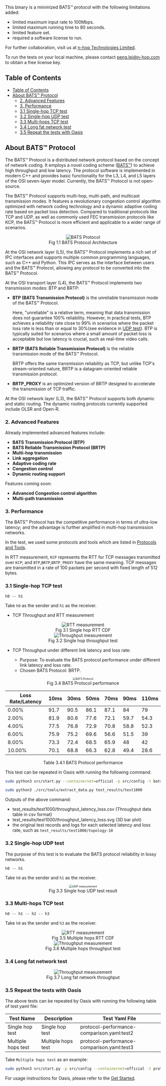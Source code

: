 This binary is a minimized BATS™ protocol with the following limitations added:

- limited maximum input rate to 100Mbps.
- limited maximum running time to 80 seconds.
- limited feature set.
- required a software license to run.

For further collaboration, visit us at [n-hop Technologies Limited](https://www.n-hop.com/).

To run the tests on your local machine, please contact peng.lei@n-hop.com to obtain a free license key.

## Table of Contents
- [Table of Contents](#table-of-contents)
- [About BATS™ Protocol](#about-bats-protocol)
  - [2. Advanced Features](#2-advanced-features)
  - [3. Performance](#3-performance)
  - [3.1 Single-hop TCP test](#31-single-hop-tcp-test)
  - [3.2 Single-hop UDP test](#32-single-hop-udp-test)
  - [3.3 Multi-hops TCP test](#33-multi-hops-tcp-test)
  - [3.4 Long fat network test](#34-long-fat-network-test)
  - [3.5 Repeat the tests with Oasis](#35-repeat-the-tests-with-oasis)

## About BATS™ Protocol

The BATS™ Protocol is a distributed network protocol based on the concept of network coding. It employs a novel coding scheme ([BATS™](https://n-hop.com/wp-content/uploads/2022/12/BATS.pdf)) to achieve high throughput and low latency. The protocol software is implemented in modern C++ and provides basic functionality for the L3, L4, and L5 layers of the OSI seven-layer model. Currently, the BATS™ Protocol is not open-source.

The BATS™ Protocol supports multi-hop, multi-path, and multicast transmission modes. It features a revolutionary congestion control algorithm optimized with network coding technology and a dynamic adaptive coding rate based on packet loss detection. Compared to traditional protocols like TCP and UDP, as well as commonly used FEC transmission protocols like KCP, the BATS™ Protocol is more efficient and applicable to a wider range of scenarios.

<div align="center" style="text-align:center"> 
<img src="./imgs/arch.png" alt="BATS Protocol"></div>
<div align="center">Fig 1.1 BATS Protocol Architecture</div>

At the OSI network layer (L5), the BATS™ Protocol implements a rich set of IPC interfaces and supports multiple common programming languages, such as C++ and Python. This IPC serves as the interface between users and the BATS™ Protocol, allowing any protocol to be converted into the BATS™ Protocol.

At the OSI transport layer (L4), the BATS™ Protocol implements two transmission modes: BTP and BRTP:

  - **BTP (BATS Transmission Protocol)** is the unreliable transmission mode of the BATS™ Protocol.
      
    Here, "unreliable" is a relative term, meaning that data transmission does not guarantee 100% reliability. However, in practical tests, BTP achieves a reliability rate close to 99% in scenarios where the packet loss rate is less than or equal to 30%(see evidence in [UDP test](#31-single-hop-test)). BTP is typically suited for scenarios where a small amount of packet loss is acceptable but low latency is crucial, such as real-time video calls.
  
  - **BRTP (BATS Reliable Transmission Protocol)** is the reliable transmission mode of the BATS™ Protocol.
  
    BRTP offers the same transmission reliability as TCP, but unlike TCP's stream-oriented nature, BRTP is a datagram-oriented reliable transmission protocol.

  - **BRTP_PROXY** is an optimized version of BRTP designed to accelerate the transmission of TCP traffic.

At the OSI network layer (L3), the BATS™ Protocol supports both dynamic and static routing. The dynamic routing protocols currently supported include OLSR and Open-R.

### 2. Advanced Features

Already implemented advanced features include:

- **BATS Transmission Protocol (BTP)**
- **BATS Reliable Transmission Protocol (BRTP)**
- **Multi-hop transmission**
- **Link aggregation**
- **Adaptive coding rate**
- **Congestion control**
- **Dynamic routing support**

Features coming soon:

- **Advanced Congestion control algorithm**
- **Multi-path transmission**

### 3. Performance

The BATS™ Protocol has the competitive performance in terms of ultra-low latency; and the advantage is further amplified in multi-hop transmission networks.

In the test, we used some protocols and tools which are listed in [Protocols and Tools](docs/protocols_and_tools.md).

In RTT measurement, `KCP` represents the RTT for TCP messages transmitted over `KCP`; and `BTP`,`BRTP`,`BRTP_PROXY` have the same meaning. TCP messages are transmitted in a rate of 100 packets per second with fixed length of 512 bytes.

### 3.1 Single-hop TCP test

```
h0 -- h1
```

Take `h0` as the sender and `h1` as the receiver.

- TCP Throughput and RTT measurement

<div align="center" style="text-align:center"> 
<img src="./imgs/test1/rtt_cdf.svg" alt="RTT measurement"></div>
<div align="center">Fig 3.1 Single hop RTT CDF</div>

<div align="center" style="text-align:center"> 
<img src="./imgs/test1/iperf3_throughput.svg" alt="Throughput measurement"></div>
<div align="center">Fig 3.2 Single hop throughput test</div>

- TCP Throughput under different link latency and loss rate:

  - Purpose: To evaluate the BATS protocol performance under different link latency and loss rate.
  - Chosen BATS Protocol: BRTP.

<div align="center" style="text-align:center"> 
<img src="./imgs/bats-brtp.png" alt="BATS Protocol" style="zoom:60%;"></div>
<div align="center">Fig 3.4 BATS Protocol performance</div>

<div align="center">

| Loss Rate/Latency | 10ms | 30ms | 50ms | 70ms | 90ms | 110ms |
| ----------------- | ---- | ---- | ---- | ---- | ---- | ----- |
| 0.00%             | 91.7 | 90.5 | 86.1 | 87.1 | 84   | 79    |
| 2.00%             | 81.9 | 80.6 | 77.6 | 72.1 | 59.7 | 54.3  |
| 4.00%             | 77.5 | 76.8 | 72.9 | 70.8 | 58.8 | 52.3  |
| 6.00%             | 75.9 | 75.2 | 69.6 | 56.6 | 51.5 | 39    |
| 8.00%             | 73.3 | 72.4 | 68.5 | 65.9 | 48   | 42    |
| 10.00%            | 70.1 | 68.8 | 66.3 | 62.8 | 49.4 | 28.6  |

</div>

<div align="center">Table 3.4.1 BATS Protocol performance</div>

This test can be repeated in Oasis with running the following command:

```bash
sudo python3 src/start.py --containernet=official -p src/config -t bats-protocol-rtt-loss-test.yaml

sudo python3 ./src/tools/extract_data.py test_results/test1000
```

Outputs of the above command:

- test_results/test1000/throughput_latency_loss.csv (Throughput data table in csv format)
- test_results/test1000/throughput_latency_loss.svg (3D bar plot)
- the original test records and logs for each selected latency and loss rate, such as `test_results/test1000/topology-10`

### 3.2 Single-hop UDP test

The purpose of this test is to evaluate the BATS protocol reliability in lossy networks.

```
h0 -- h1
```

Take `h0` as the sender and `h1` as the receiver.

<div align="center" style="text-align:center"> 
<img src="./imgs/iperf3_udp_statistics.svg" alt="UDP measurement" style="zoom:65%;"></div>
<div align="center">Fig 3.3 Single hop UDP test result</div>


### 3.3 Multi-hops TCP test

```
h0 -- h1 -- h2 -- h3
```

Take `h0` as the sender and `h3` as the receiver.

<div align="center" style="text-align:center"> 
<img src="./imgs/test3/rtt_cdf.svg" alt="RTT measurement"></div>
<div align="center">Fig 3.5 Multiple hops RTT CDF</div>

<div align="center" style="text-align:center"> 
<img src="./imgs/test3/iperf3_throughput.svg" alt="Throughput measurement"></div>
<div align="center">Fig 3.6 Multiple hops throughput test</div>

### 3.4 Long fat network test

<div align="center" style="text-align:center"> 
<img src="./imgs/test4/iperf3_throughput.svg" alt="Throughput measurement"></div>
<div align="center">Fig 3.7 Long fat network throughput</div>

### 3.5 Repeat the tests with Oasis

The above tests can be repeated by Oasis with running the following table of test yaml file:

| Test Name          | Description        | Test Yaml File                             |
| ------------------ | ------------------ | ------------------------------------------ |
| Single hop test    | Single hop test    | protocol-performance-comparison.yaml:test2 |
| Multiple hops test | Multiple hops test | protocol-performance-comparison.yaml:test3 |

Take `Multiple hops test` as an example:

```bash
sudo python3 src/start.py -p src/config --containernet=official -t protocol-performance-comparison.yaml:test3
```

For usage instructions for Oasis, please refer to the [Get Started](../docs/get-started.md).